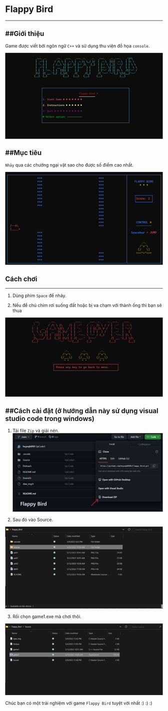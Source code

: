 # Flappy Bird
---

##Giới thiệu
---
Game được viết bởi ngôn ngữ `C++` và sử dụng thu viện đồ họa `console`.

![example](anh1.png)

##Mục tiêu
---
`Nhảy` qua các chướng ngại vật sao cho được số điểm cao nhất.

![example](anh2.png)

## Cách chơi
---
1. Dùng phím `Space` để nhảy.

2. Nếu để chú chim rơi suống đất hoặc bị va chạm  với thành ống thì bạn sẽ thua

![example](anh3.png)

##Cách cài đặt (ở hướng dẫn này sử dụng visual studio code trong windows)
---
1. Tải file `Zip` và giải nén.
![example](anh4.png)

2. Sau đó vào Source.

![example](anh5.png)

3. Rồi chọn game1.exe mà chơi thôi.

![example](anh6.png)





Chúc bạn có một trải nghiệm với game `Flappy Bird` tuyệt vời nhất :) :) :)






